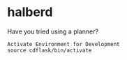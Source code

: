 # halberd
Have you tried using a planner?

```
Activate Environment for Development
source cdflask/bin/activate


```
